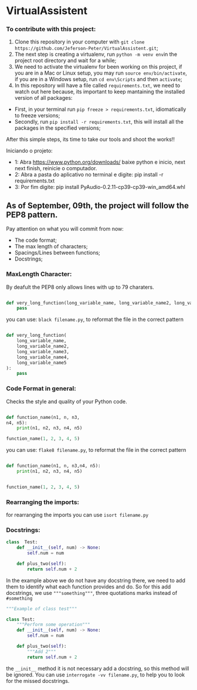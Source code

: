 # VirtualAssistent

### To contribute with this project:

1. Clone this repository in your computer with `git clone https://github.com/Jeferson-Peter/VirtualAssistent.git`;
3. The next step is creating a virtualenv, run `python -m venv env`in the project root directory  and wait for a while;
4. We need to activate the virtualenv for been working on this project, if you are in a Mac or Linux setup, you may run `source env/bin/activate`, if you are in a Windows setup, run `cd env\Scripts` and then `activate`;
6. In this repository will have a file called `requirements.txt`, we need to watch out here because, its important to keep mantaining the installed version of all packages:
 - First, in your terminal run `pip freeze > requirements.txt`, idiomatically to freeze versions;
 - Secondly, run `pip install -r requirements.txt`, this will install all the packages in the specified versions;

After this simple steps, its time to take our tools and shoot the works!!

Iniciando o projeto: 
- 1: Abra https://www.python.org/downloads/ baixe python e inicio, next next finish, reinicie o computador.
- 2: Abra a pasta do aplicativo no terminal e digite: pip install -r requirements.txt
- 3: Por fim digite: pip install PyAudio-0.2.11-cp39-cp39-win_amd64.whl

## As of September, 09th, the project will follow the PEP8 pattern.

Pay attention on what you will commit from now:
- The code format;
- The max length of characters;
- Spacings/Lines between functions;
- Docstrings;

### MaxLength Character:
By  deafult the PEP8 only allows lines with up to 79 charaters.
```py

def very_long_function(long_variable_name, long_variable_name2, long_variable_name3, long_variable_name4, long_variable_name5):
    pass
```

you can use: `black filename.py`, to reformat the file in the correct pattern

```py

def very_long_function(
    long_variable_name,
    long_variable_name2,
    long_variable_name3,
    long_variable_name4,
    long_variable_name5
):
    pass
```

### Code Format in general:
Checks the style and quality of your Python code.
```py

def function_name(n1, n, n3,
n4, n5):
    print(n1, n2, n3, n4, n5)

function_name(1, 2, 3, 4, 5)
```
you can use: `flake8 filename.py`, to reformat the file in the correct pattern
```py

def function_name(n1, n, n3,n4, n5):
    print(n1, n2, n3, n4, n5)


function_name(1, 2, 3, 4, 5)

```
### Rearranging  the imports:
for rearranging the imports you can use `isort filename.py`

### Docstrings:
```py
class  Test:
    def __init__(self, num) -> None:
        self.num = num 

    def plus_two(self):
        return self.num + 2
```

In the example above we do not have any docstring there, we need to add them to identify what each function provides and do. So for this add docstrings, we use `"""something"""`, three quotations marks instead of `#something`

```py
"""Example of class test"""

class Test:
    """Perform some operation"""
    def __init__(self, num) -> None:
        self.num = num 

    def plus_two(self):
        """Add 2"""
        return self.num + 2
```

the `__init__` method it is not necessary add a docstring, so this method will be ignored. You can use `interrogate -vv filename.py`, to help you to look for the missed docstrings.



